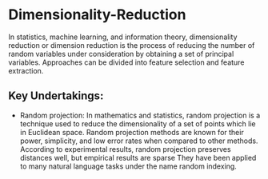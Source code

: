 # Dimensionality-Reduction
In statistics, machine learning, and information theory, dimensionality reduction or dimension reduction is the process of reducing the number of random variables under consideration by obtaining a set of principal variables. Approaches can be divided into feature selection and feature extraction.

## Key Undertakings:

- Random projection:
In mathematics and statistics, random projection is a technique used to reduce the dimensionality of a set of points which lie in Euclidean space. Random projection methods are known for their power, simplicity, and low error rates when compared to other methods. According to experimental results, random projection preserves distances well, but empirical results are sparse They have been applied to many natural language tasks under the name random indexing.
